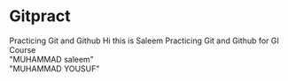 # Gitpract
Practicing Git and Github
Hi this is Saleem
Practicing Git and Github for GI Course
<br>
"MUHAMMAD saleem"
<br>
"MUHAMMAD YOUSUF"


